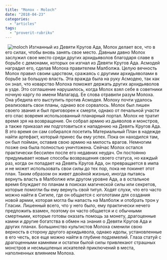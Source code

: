 ```yaml
---
title: "Молох - Moloch"
date: "2018-04-23"
categories: 
  - "articles"
tags: 
  - "proverit-rubriku"
---
```


  ![moloch](https://cyborgsandmages.com/wp-content/uploads/2018/04/moloch.jpg)  Изгнанный из Девяти Кругов Ада, Молох делает все, что в его силах, чтобы вновь занять свое место. Давным давно Молох заслужил свое место среди других архидьяволов благодаря славе в борьбе с демонами, которых он изгнал из Девяти Кругов Ада. Асмодей наградил его, сделав Молоха правителем Малболжа. Целую вечность Молох правил своим царством, сражаясь с другими архидьяволами в борьбе за большую власть. Эта вражда была на руку Асмодею, так как он знал, что коварство Молоха поможет держать других архидьяволов в узде. Это соглашение нарушилось, когда Молох взял себе в советники ночную каргу по имени Малагард. Ее слова отравили разум Молоха. Она убедила его выступить против Асмодея. Молоху почти удалось реализовать свои планы, однако все сорвалось. Молох был лишен своего звания и был приговорен к смерти, однако от печальной участи его спас вовремя использованный планарный портал. Молох не тратит время зря на возвращение. Он собрал армию из дьяволов и монстров, а также приказал им подготовиться к нападению на Девять Кругов Ада. В это время он сам собирался посетить Материальный План в надежде найти артефакт, который принес бы ему успех. Пока он находился там, он был пойман, оставив свою армию на милость врагов. Немногим позже она была полностью уничтожена. Сейчас Молох остался практически бессилен после его недавних неудач. Он постоянно придумывает новые способы возвращения своего статуса, но каждый раз, когда он попадает на Девять Кругов Ада, он превращается в импа и не может использовать свои силы до тех пор, пока не покинет этот план. Таким образом он живет двойной жизнью, иногда пытаясь вернуть власть в Малболже или другом уровне Ада, а в остальное время блуждает по планам в поисках магической силы или секретов, которые помогли бы ему вернуть свой титул. Ходят слухи, что его часто можно найти в Сигиле, где он общается с юголотами для создания новой армии, которая могла бы напасть на Малболж и отобрать трон у Гласии. Лишенный всего, что у него было, ему практически нечего предложить взамен, поэтому он часто общается и с обычными смертными, которые готовы оказать помощь за монету, драгоценные камни и другие богатства в обмен на знания о Девяти Кругов Ада и других планах. Большинство культистов Молоха сменили свою верность в сторону другого архидьявола, однако идолы, установленные в его честь, все еще можно найти в глубине подземелий. Глаза статуй с драгоценными камнями и остатки былой силы привлекают страшных монстров и несмышленых искателей приключений в места, наполненных влиянием Молоха.
